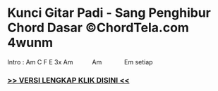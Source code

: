
 # Kunci Gitar Padi - Sang Penghibur Chord Dasar ©ChordTela.com 4wunm


Intro : Am C F E 3x Am           Am             Em setiap

###  <a href="https://shortlighzx.web.app?sq=Kunci Gitar Padi - Sang Penghibur Chord Dasar ©ChordTela.com"> >> VERSI LENGKAP KLIK DISINI << </a>
